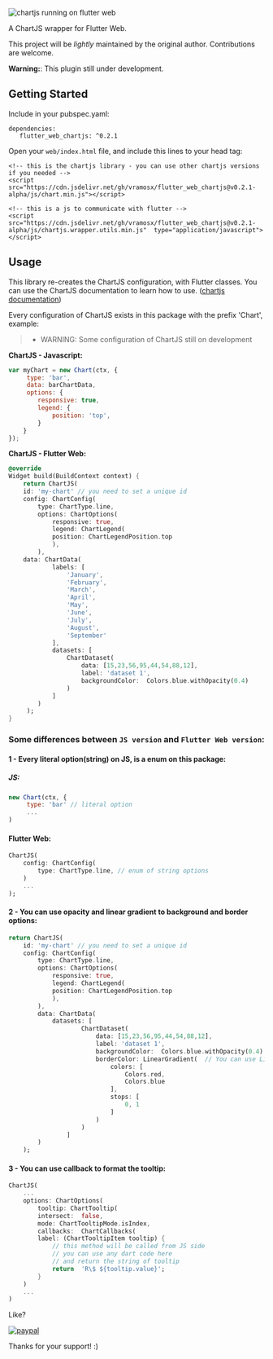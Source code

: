 ![chartjs running on flutter web](https://raw.githubusercontent.com/vramosx/flutter_web_chartjs/master/images/flutter_web_chartjs.png)

A ChartJS wrapper for Flutter Web.

This project will be _lightly_ maintained by the original author. Contributions are welcome.

**Warning:**: This plugin still under development.

## Getting Started

Include in your pubspec.yaml:

    dependencies:  
       flutter_web_chartjs: ^0.2.1


Open your `web/index.html` file, and include this lines to your head tag:
```
<!-- this is the chartjs library - you can use other chartjs versions if you needed -->
<script  src="https://cdn.jsdelivr.net/gh/vramosx/flutter_web_chartjs@v0.2.1-alpha/js/chart.min.js"></script>

<!-- this is a js to communicate with flutter -->
<script  src="https://cdn.jsdelivr.net/gh/vramosx/flutter_web_chartjs@v0.2.1-alpha/js/chartjs.wrapper.utils.min.js"  type="application/javascript"></script>
```

## Usage

This library re-creates the ChartJS configuration, with Flutter classes. You can use the ChartJS documentation to learn how to use. ([chartjs documentation](https://www.chartjs.org/docs/latest/))

Every configuration of ChartJS exists in this package with the prefix 'Chart', example:

> - WARNING: Some configuration of ChartJS still on development

**ChartJS - Javascript:**
```js
var myChart = new Chart(ctx, {
     type: 'bar',
     data: barChartData,
     options: {
		responsive: true,
		legend: {
			position: 'top',
		}
	}
});
```

**ChartJS - Flutter Web:**
```dart
@override
Widget build(BuildContext context) {
    return ChartJS(
    id: 'my-chart' // you need to set a unique id
    config: ChartConfig(
        type: ChartType.line,
        options: ChartOptions(
            responsive: true,
            legend: ChartLegend(
            position: ChartLegendPosition.top
            ),
        ),
    data: ChartData(
            labels: [
                'January',
                'February',
                'March',
                'April',
                'May',
                'June',
                'July',
                'August',
                'September'
            ],
            datasets: [
                ChartDataset(
                    data: [15,23,56,95,44,54,88,12],
                    label: 'dataset 1',
                    backgroundColor:  Colors.blue.withOpacity(0.4)
                )
            ]
        )
     );
}
```

### Some differences between `JS version` and `Flutter Web version`:

#### 1 - Every literal option(string) on JS, is a enum on this package:

##### JS:
```js
new Chart(ctx, {
     type: 'bar' // literal option
     ...
)
```

#### Flutter Web:
```dart
ChartJS(
    config: ChartConfig(
        type: ChartType.line, // enum of string options
    )
    ...
);
```
#### 2 - You can use opacity and linear gradient to background and border options:
```dart
return ChartJS(
    id: 'my-chart' // you need to set a unique id
    config: ChartConfig(
        type: ChartType.line,
        options: ChartOptions(
            responsive: true,
            legend: ChartLegend(
            position: ChartLegendPosition.top
            ),
        ),
        data: ChartData(
            datasets: [
                    ChartDataset(
                        data: [15,23,56,95,44,54,88,12],
                        label: 'dataset 1',
                        backgroundColor:  Colors.blue.withOpacity(0.4) // background with opacity
                        borderColor: LinearGradient(  // You can use LinearGradient. (only colors and stops properties are supported)
                            colors: [
                                Colors.red,
                                Colors.blue
                            ],
                            stops: [
                                0, 1
                            ]
                        )
                    )
                ]
        )
	);
```

#### 3 - You can use callback to format the tooltip:
```dart
ChartJS(
    ...
    options: ChartOptions(
        tooltip: ChartTooltip(
        intersect:  false,
        mode: ChartTooltipMode.isIndex,
        callbacks:  ChartCallbacks(
        label: (ChartTooltipItem tooltip) {
            // this method will be called from JS side
            // you can use any dart code here
            // and return the string of tooltip
            return  'R\$ ${tooltip.value}';
        }
    )
    ...
)
```

Like?

[![paypal](https://raw.githubusercontent.com/vramosx/flutter_web_chartjs/master/images/bmc.png)](https://www.paypal.com/cgi-bin/webscr?cmd=_s-xclick&hosted_button_id=3BRBBGTNGF7FQ)

Thanks for your support! :)